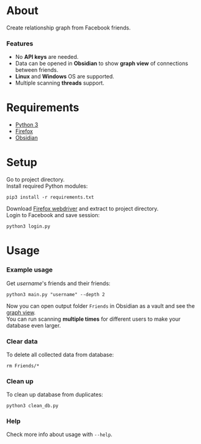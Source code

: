 # About
Create relationship graph from Facebook friends.

### Features
- No **API keys** are needed.
- Data can be opened in **Obsidian** to show **graph view** of connections between friends.
- **Linux** and **Windows** OS are supported.
- Multiple scanning **threads** support.

# Requirements
- [Python 3](https://python.org)
- [Firefox](https://firefox.com)
- [Obsidian](https://obsidian.md)

# Setup
Go to project directory.\
Install required Python modules:
```
pip3 install -r requirements.txt
```
Download [Firefox webdriver](https://github.com/mozilla/geckodriver/releases) and extract to project directory.\
Login to Facebook and save session:
```
python3 login.py
```

# Usage

### Example usage
Get *username*'s friends and their friends:
```
python3 main.py "username" --depth 2
```
Now you can open output folder `Friends` in Obsidian as a vault and see the [graph view](https://help.obsidian.md/Plugins/Graph+view).\
You can run scanning **multiple times** for different users to make your database even larger.

### Clear data
To delete all collected data from database:
```
rm Friends/*
```

### Clean up
To clean up database from duplicates:
```
python3 clean_db.py
```

### Help
Check more info about usage with `--help`.
